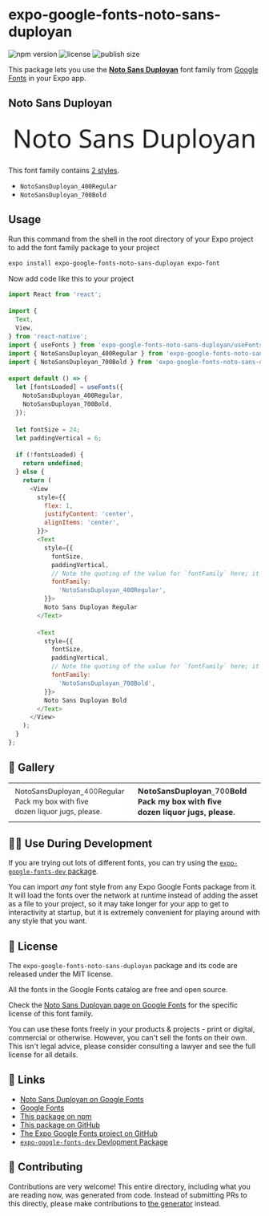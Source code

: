# expo-google-fonts-noto-sans-duployan

![npm version](https://flat.badgen.net/npm/v/expo-google-fonts-noto-sans-duployan)
![license](https://flat.badgen.net/github/license/expo/google-fonts)
![publish size](https://flat.badgen.net/packagephobia/install/expo-google-fonts-noto-sans-duployan)

This package lets you use the [**Noto Sans Duployan**](https://fonts.google.com/specimen/Noto+Sans+Duployan) font family from [Google Fonts](https://fonts.google.com/) in your Expo app.

## Noto Sans Duployan

![Noto Sans Duployan](./font-family.png)

This font family contains [2 styles](#-gallery).

- `NotoSansDuployan_400Regular`
- `NotoSansDuployan_700Bold`

## Usage

Run this command from the shell in the root directory of your Expo project to add the font family package to your project
```sh
expo install expo-google-fonts-noto-sans-duployan expo-font
```

Now add code like this to your project
```js
import React from 'react';

import {
  Text,
  View,
} from 'react-native';
import { useFonts } from 'expo-google-fonts-noto-sans-duployan/useFonts';
import { NotoSansDuployan_400Regular } from 'expo-google-fonts-noto-sans-duployan/400Regular';
import { NotoSansDuployan_700Bold } from 'expo-google-fonts-noto-sans-duployan/700Bold';

export default () => {
  let [fontsLoaded] = useFonts({
    NotoSansDuployan_400Regular,
    NotoSansDuployan_700Bold,
  });

  let fontSize = 24;
  let paddingVertical = 6;

  if (!fontsLoaded) {
    return undefined;
  } else {
    return (
      <View
        style={{
          flex: 1,
          justifyContent: 'center',
          alignItems: 'center',
        }}>
        <Text
          style={{
            fontSize,
            paddingVertical,
            // Note the quoting of the value for `fontFamily` here; it expects a string!
            fontFamily:
              'NotoSansDuployan_400Regular',
          }}>
          Noto Sans Duployan Regular
        </Text>

        <Text
          style={{
            fontSize,
            paddingVertical,
            // Note the quoting of the value for `fontFamily` here; it expects a string!
            fontFamily:
              'NotoSansDuployan_700Bold',
          }}>
          Noto Sans Duployan Bold
        </Text>
      </View>
    );
  }
};

```

## 🔡 Gallery


||||
|-|-|-|
|![NotoSansDuployan_400Regular](.//400Regular/NotoSansDuployan_400Regular.ttf.png)|![NotoSansDuployan_700Bold](.//700Bold/NotoSansDuployan_700Bold.ttf.png)|||


## 👩‍💻 Use During Development

If you are trying out lots of different fonts, you can try using the [`expo-google-fonts-dev` package](https://github.com/freeboub/google-fonts/tree/master/font-packages/dev#readme).

You can import *any* font style from any Expo Google Fonts package from it. It will load the fonts
over the network at runtime instead of adding the asset as a file to your project, so it may take longer
for your app to get to interactivity at startup, but it is extremely convenient
for playing around with any style that you want.

## 📖 License

The `expo-google-fonts-noto-sans-duployan` package and its code are released under the MIT license.

All the fonts in the Google Fonts catalog are free and open source.

Check the [Noto Sans Duployan page on Google Fonts](https://fonts.google.com/specimen/Noto+Sans+Duployan) for the specific license of this font family.

You can use these fonts freely in your products & projects - print or digital, commercial or otherwise. However, you can't sell the fonts on their own. This isn't legal advice, please consider consulting a lawyer and see the full license for all details.

## 🔗 Links

- [Noto Sans Duployan on Google Fonts](https://fonts.google.com/specimen/Noto+Sans+Duployan)
- [Google Fonts](https://fonts.google.com/)
- [This package on npm](https://www.npmjs.com/package/expo-google-fonts-noto-sans-duployan)
- [This package on GitHub](https://github.com/freeboub/google-fonts/tree/master/font-packages/noto-sans-duployan)
- [The Expo Google Fonts project on GitHub](https://github.com/freeboub/google-fonts)
- [`expo-google-fonts-dev` Devlopment Package](https://github.com/freeboub/google-fonts/tree/master/font-packages/dev)

## 🤝 Contributing

Contributions are very welcome! This entire directory, including what you are reading now, was generated from code. Instead of submitting PRs to this directly, please make contributions to [the generator](https://github.com/freeboub/google-fonts/tree/master/packages/generator) instead.
